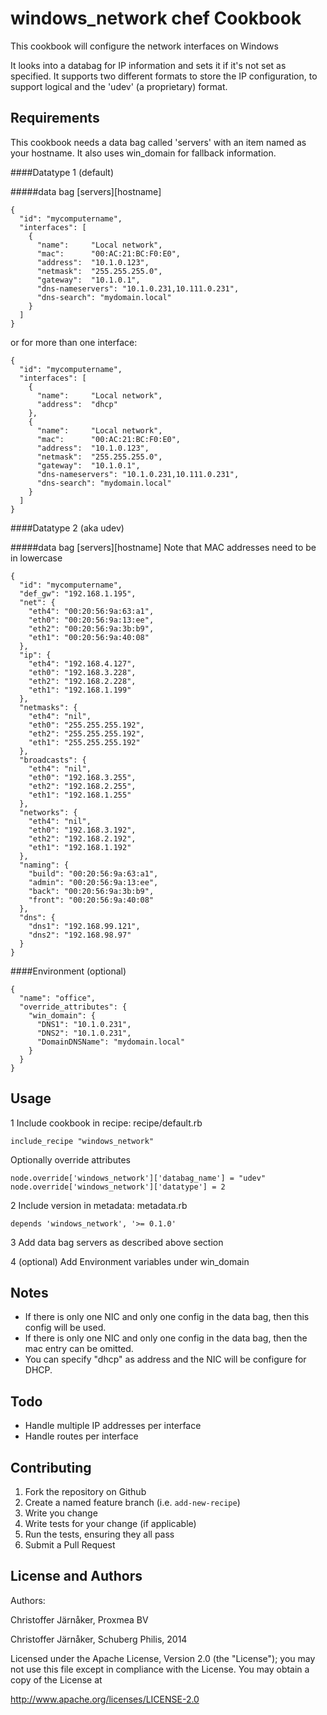 windows_network chef Cookbook
=======================
This cookbook will configure the network interfaces on Windows 

It looks into a databag for IP information and sets it if it's not set as specified.
It supports two different formats to store the IP configuration, to support logical and the 'udev' (a proprietary) format.

Requirements
------------


This cookbook needs a data bag called 'servers' with an item named as your hostname.
It also uses win_domain for fallback information. 

####Datatype 1 (default)

#####data bag [servers][hostname]
```
{
  "id": "mycomputername",
  "interfaces": [
    {
      "name":     "Local network",
      "mac":      "00:AC:21:BC:F0:E0", 
      "address":  "10.1.0.123",
      "netmask":  "255.255.255.0",
      "gateway":  "10.1.0.1",
      "dns-nameservers": "10.1.0.231,10.111.0.231",
      "dns-search": "mydomain.local"
    }
  ]
}
``` 
or for more than one interface:
```
{
  "id": "mycomputername",
  "interfaces": [
    {
      "name":     "Local network", 
      "address":  "dhcp"
    },
    {
      "name":     "Local network",
      "mac":      "00:AC:21:BC:F0:E0", 
      "address":  "10.1.0.123",
      "netmask":  "255.255.255.0",
      "gateway":  "10.1.0.1",
      "dns-nameservers": "10.1.0.231,10.111.0.231",
      "dns-search": "mydomain.local"
    }
  ]
}
```
####Datatype 2 (aka udev)

#####data bag [servers][hostname]
Note that MAC addresses need to be in lowercase
```
{
  "id": "mycomputername",
  "def_gw": "192.168.1.195",
  "net": {
    "eth4": "00:20:56:9a:63:a1",
    "eth0": "00:20:56:9a:13:ee",
    "eth2": "00:20:56:9a:3b:b9",
    "eth1": "00:20:56:9a:40:08"
  },
  "ip": {
    "eth4": "192.168.4.127",
    "eth0": "192.168.3.228",
    "eth2": "192.168.2.228",
    "eth1": "192.168.1.199"
  },
  "netmasks": {
    "eth4": "nil",
    "eth0": "255.255.255.192",
    "eth2": "255.255.255.192",
    "eth1": "255.255.255.192"
  },
  "broadcasts": {
    "eth4": "nil",
    "eth0": "192.168.3.255",
    "eth2": "192.168.2.255",
    "eth1": "192.168.1.255"
  },
  "networks": {
    "eth4": "nil",
    "eth0": "192.168.3.192",
    "eth2": "192.168.2.192",
    "eth1": "192.168.1.192"
  },
  "naming": {
    "build": "00:20:56:9a:63:a1",
    "admin": "00:20:56:9a:13:ee",
    "back": "00:20:56:9a:3b:b9",
    "front": "00:20:56:9a:40:08"
  },
  "dns": {
    "dns1": "192.168.99.121",
    "dns2": "192.168.98.97"
  }
}
```

####Environment (optional)
```
{
  "name": "office",
  "override_attributes": {
    "win_domain": {
      "DNS1": "10.1.0.231",
      "DNS2": "10.1.0.231",
      "DomainDNSName": "mydomain.local"
    }
  }
}
```

Usage
----------

1 Include cookbook in recipe: 
recipe/default.rb
```
include_recipe "windows_network"
```
Optionally override attributes
```
node.override['windows_network']['databag_name'] = "udev" 
node.override['windows_network']['datatype'] = 2 
```
2 Include version in metadata: 
metadata.rb
```
depends 'windows_network', '>= 0.1.0'
``` 
3 Add data bag servers <hostname> as described above section

4 (optional) Add Environment variables under win_domain

Notes
----------
* If there is only one NIC and only one config in the data bag, then this config will be used.
* If there is only one NIC and only one config in the data bag, then the mac entry can be omitted.
* You can specify "dhcp" as address and the NIC will be configure for DHCP.

Todo
----------
* Handle multiple IP addresses per interface
* Handle routes per interface 

Contributing
------------
  1. Fork the repository on Github
  2. Create a named feature branch (i.e. `add-new-recipe`)
  3. Write you change
  4. Write tests for your change (if applicable)
  5. Run the tests, ensuring they all pass
  6. Submit a Pull Request


License and Authors
-------------------
Authors: 

Christoffer Järnåker, Proxmea BV

Christoffer Järnåker, Schuberg Philis, 2014

Licensed under the Apache License, Version 2.0 (the "License"); you may not use this file except in compliance with the License. You may obtain a copy of the License at

http://www.apache.org/licenses/LICENSE-2.0
